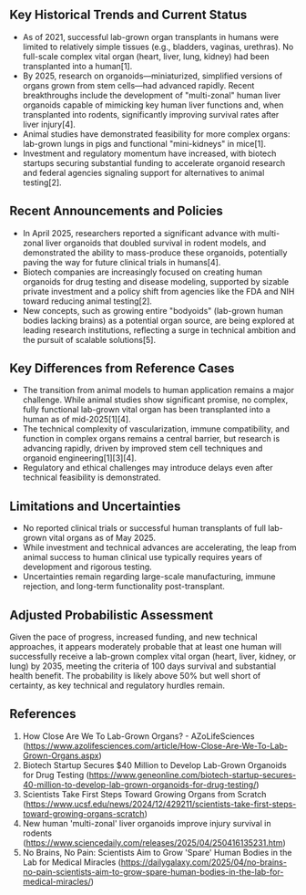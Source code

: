 ## Key Historical Trends and Current Status

- As of 2021, successful lab-grown organ transplants in humans were limited to relatively simple tissues (e.g., bladders, vaginas, urethras). No full-scale complex vital organ (heart, liver, lung, kidney) had been transplanted into a human[1].
- By 2025, research on organoids—miniaturized, simplified versions of organs grown from stem cells—had advanced rapidly. Recent breakthroughs include the development of "multi-zonal" human liver organoids capable of mimicking key human liver functions and, when transplanted into rodents, significantly improving survival rates after liver injury[4].
- Animal studies have demonstrated feasibility for more complex organs: lab-grown lungs in pigs and functional "mini-kidneys" in mice[1].
- Investment and regulatory momentum have increased, with biotech startups securing substantial funding to accelerate organoid research and federal agencies signaling support for alternatives to animal testing[2].

## Recent Announcements and Policies

- In April 2025, researchers reported a significant advance with multi-zonal liver organoids that doubled survival in rodent models, and demonstrated the ability to mass-produce these organoids, potentially paving the way for future clinical trials in humans[4].
- Biotech companies are increasingly focused on creating human organoids for drug testing and disease modeling, supported by sizable private investment and a policy shift from agencies like the FDA and NIH toward reducing animal testing[2].
- New concepts, such as growing entire "bodyoids" (lab-grown human bodies lacking brains) as a potential organ source, are being explored at leading research institutions, reflecting a surge in technical ambition and the pursuit of scalable solutions[5].

## Key Differences from Reference Cases

- The transition from animal models to human application remains a major challenge. While animal studies show significant promise, no complex, fully functional lab-grown vital organ has been transplanted into a human as of mid-2025[1][4].
- The technical complexity of vascularization, immune compatibility, and function in complex organs remains a central barrier, but research is advancing rapidly, driven by improved stem cell techniques and organoid engineering[1][3][4].
- Regulatory and ethical challenges may introduce delays even after technical feasibility is demonstrated.

## Limitations and Uncertainties

- No reported clinical trials or successful human transplants of full lab-grown vital organs as of May 2025.
- While investment and technical advances are accelerating, the leap from animal success to human clinical use typically requires years of development and rigorous testing.
- Uncertainties remain regarding large-scale manufacturing, immune rejection, and long-term functionality post-transplant.

## Adjusted Probabilistic Assessment

Given the pace of progress, increased funding, and new technical approaches, it appears moderately probable that at least one human will successfully receive a lab-grown complex vital organ (heart, liver, kidney, or lung) by 2035, meeting the criteria of 100 days survival and substantial health benefit. The probability is likely above 50% but well short of certainty, as key technical and regulatory hurdles remain.

## References

1. How Close Are We To Lab-Grown Organs? - AZoLifeSciences (https://www.azolifesciences.com/article/How-Close-Are-We-To-Lab-Grown-Organs.aspx)
2. Biotech Startup Secures $40 Million to Develop Lab-Grown Organoids for Drug Testing (https://www.geneonline.com/biotech-startup-secures-40-million-to-develop-lab-grown-organoids-for-drug-testing/)
3. Scientists Take First Steps Toward Growing Organs from Scratch (https://www.ucsf.edu/news/2024/12/429211/scientists-take-first-steps-toward-growing-organs-scratch)
4. New human 'multi-zonal' liver organoids improve injury survival in rodents (https://www.sciencedaily.com/releases/2025/04/250416135231.htm)
5. No Brains, No Pain: Scientists Aim to Grow 'Spare' Human Bodies in the Lab for Medical Miracles (https://dailygalaxy.com/2025/04/no-brains-no-pain-scientists-aim-to-grow-spare-human-bodies-in-the-lab-for-medical-miracles/)